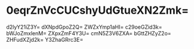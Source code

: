 # 0eqrZnVcCUCshyUdGtueXN2Zmk=
d2lyY21iZ3Y=
dXNpdGpoZ2Q=
ZWZxYmp1aHI=
c29oeGZid3k=
bWJoZmxlenM=
ZXpxZmF4Y3U=
cmN5Z3V6ZXA=
bGttZHZyZ2o=
ZHFudXZjd2k=
Y3ZhaGRrc3E=
